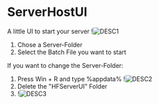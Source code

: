 # ServerHostUI
A little UI to start your server
!![DESC1](https://user-images.githubusercontent.com/58570916/159263971-b0b40d6c-ed2e-4bb8-adf8-c93699add93b.PNG)

1. Chose a Server-Folder
2. Select the Batch File you want to start

If you want to change the Server-Folder:
1. Press Win + R and type %appdata%
!![DESC2](https://user-images.githubusercontent.com/58570916/159264560-fbb52129-f562-4a9b-bbba-9b0eb1d9f8a3.PNG)
2. Delete the "HFServerUI" Folder
3. !![DESC3](https://user-images.githubusercontent.com/58570916/159264735-30b70694-d2c2-437d-9efb-a6e3f741f3f1.PNG)
